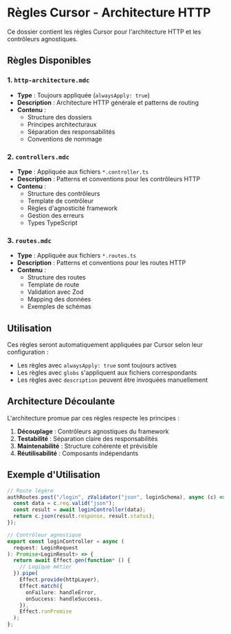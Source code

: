 # Règles Cursor - Architecture HTTP

Ce dossier contient les règles Cursor pour l'architecture HTTP et les contrôleurs agnostiques.

## Règles Disponibles

### 1. `http-architecture.mdc`

- **Type** : Toujours appliquée (`alwaysApply: true`)
- **Description** : Architecture HTTP générale et patterns de routing
- **Contenu** :
  - Structure des dossiers
  - Principes architecturaux
  - Séparation des responsabilités
  - Conventions de nommage

### 2. `controllers.mdc`

- **Type** : Appliquée aux fichiers `*.controller.ts`
- **Description** : Patterns et conventions pour les contrôleurs HTTP
- **Contenu** :
  - Structure des contrôleurs
  - Template de contrôleur
  - Règles d'agnosticité framework
  - Gestion des erreurs
  - Types TypeScript

### 3. `routes.mdc`

- **Type** : Appliquée aux fichiers `*.routes.ts`
- **Description** : Patterns et conventions pour les routes HTTP
- **Contenu** :
  - Structure des routes
  - Template de route
  - Validation avec Zod
  - Mapping des données
  - Exemples de schémas

## Utilisation

Ces règles seront automatiquement appliquées par Cursor selon leur configuration :

- Les règles avec `alwaysApply: true` sont toujours actives
- Les règles avec `globs` s'appliquent aux fichiers correspondants
- Les règles avec `description` peuvent être invoquées manuellement

## Architecture Découlante

L'architecture promue par ces règles respecte les principes :

1. **Découplage** : Contrôleurs agnostiques du framework
2. **Testabilité** : Séparation claire des responsabilités
3. **Maintenabilité** : Structure cohérente et prévisible
4. **Réutilisabilité** : Composants indépendants

## Exemple d'Utilisation

```typescript
// Route légère
authRoutes.post("/login", zValidator("json", loginSchema), async (c) => {
  const data = c.req.valid("json");
  const result = await loginController(data);
  return c.json(result.response, result.status);
});

// Contrôleur agnostique
export const loginController = async (
  request: LoginRequest
): Promise<LoginResult> => {
  return await Effect.gen(function* () {
    // Logique métier
  }).pipe(
    Effect.provide(httpLayer),
    Effect.match({
      onFailure: handleError,
      onSuccess: handleSuccess,
    }),
    Effect.runPromise
  );
};
```
